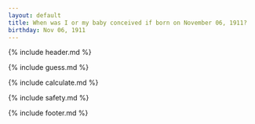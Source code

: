 ```yaml
---
layout: default
title: When was I or my baby conceived if born on November 06, 1911?
birthday: Nov 06, 1911
---
```


{% include header.md %}

{% include guess.md %}

{% include calculate.md %}

{% include safety.md %}

{% include footer.md %}




